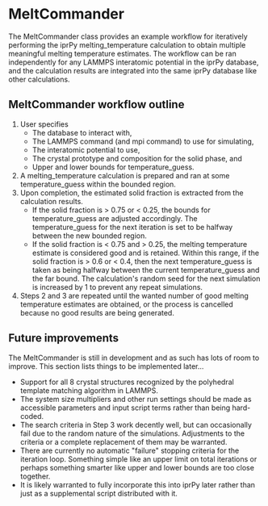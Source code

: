 # MeltCommander

The MeltCommander class provides an example workflow for iteratively performing the iprPy melting_temperature calculation to obtain multiple meaningful melting temperature estimates.  The workflow can be ran independently for any LAMMPS interatomic potential in the iprPy database, and the calculation results are integrated into the same iprPy database like other calculations.

## MeltCommander workflow outline

1. User specifies 
    - The database to interact with,
    - The LAMMPS command (and mpi command) to use for simulating,
    - The interatomic potential to use,
    - The crystal prototype and composition for the solid phase, and
    - Upper and lower bounds for temperature_guess.
2. A melting_temperature calculation is prepared and ran at some temperature_guess within the bounded region.
3. Upon completion, the estimated solid fraction is extracted from the calculation results.
    - If the solid fraction is > 0.75 or < 0.25, the bounds for temperature_guess are adjusted accordingly.  The temperature_guess for the next iteration is set to be halfway between the new bounded region.
    - If the solid fraction is < 0.75 and > 0.25, the melting temperature estimate is considered good and is retained.  Within this range, if the solid fraction is > 0.6 or < 0.4, then the next temperature_guess is taken as being halfway between the current temperature_guess and the far bound.  The calculation's random seed for the next simulation is increased by 1 to prevent any repeat simulations.
4. Steps 2 and 3 are repeated until the wanted number of good melting temperature estimates are obtained, or the process is cancelled because no good results are being generated.

## Future improvements

The MeltCommander is still in development and as such has lots of room to improve.  This section lists things to be implemented later...

- Support for all 8 crystal structures recognized by the polyhedral template matching algorithm in LAMMPS.
- The system size multipliers and other run settings should be made as accessible parameters and input script terms rather than being hard-coded.
- The search criteria in Step 3 work decently well, but can occasionally fail due to the random nature of the simulations.  Adjustments to the criteria or a complete replacement of them may be warranted.
- There are currently no automatic "failure" stopping criteria for the iteration loop.  Something simple like an upper limit on total iterations or perhaps something smarter like upper and lower bounds are too close together.
- It is likely warranted to fully incorporate this into iprPy later rather than just as a supplemental script distributed with it.